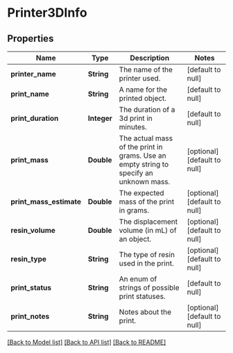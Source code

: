 # Printer3DInfo
## Properties

| Name | Type | Description | Notes |
|------------ | ------------- | ------------- | -------------|
| **printer\_name** | **String** | The name of the printer used. | [default to null] |
| **print\_name** | **String** | A name for the printed object. | [default to null] |
| **print\_duration** | **Integer** | The duration of a 3d print in minutes. | [default to null] |
| **print\_mass** | **Double** | The actual mass of the print in grams. Use an empty string to specify an unknown mass.  | [optional] [default to null] |
| **print\_mass\_estimate** | **Double** | The expected mass of the print in grams.  | [optional] [default to null] |
| **resin\_volume** | **Double** | The displacement volume (in mL) of an object. | [optional] [default to null] |
| **resin\_type** | **String** | The type of resin used in the print. | [optional] [default to null] |
| **print\_status** | **String** | An enum of strings of possible print statuses. | [default to null] |
| **print\_notes** | **String** | Notes about the print. | [optional] [default to null] |

[[Back to Model list]](../README.md#documentation-for-models) [[Back to API list]](../README.md#documentation-for-api-endpoints) [[Back to README]](../README.md)

